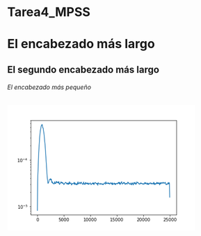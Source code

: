 # Tarea4_MPSS

# El encabezado más largo
## El segundo encabezado más largo
###### El encabezado más pequeño
![Imagen1](https://github.com/Edwin-SB/Tarea4_MPSS/blob/master/PSD1.png)
